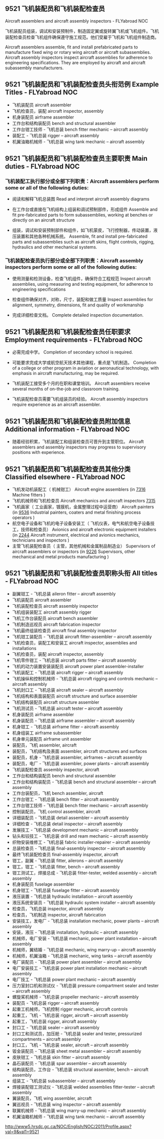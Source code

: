 ## 9521 飞机装配员和飞机装配检查员 
Aircraft assemblers and aircraft assembly inspectors - FLYabroad NOC

飞机装配员组装，调试和安装预制件，制造固定翼或旋转翼飞机或飞机组件。飞机装配检查员检查飞机组件确保遵守施工规范。他们受雇于飞机和飞机组件制造商。

Aircraft assemblers assemble, fit and install prefabricated parts to manufacture fixed wing or rotary wing aircraft or aircraft subassemblies. Aircraft assembly inspectors inspect aircraft assemblies for adherence to engineering specifications. They are employed by aircraft and aircraft subassembly manufacturers. 

## 9521 飞机装配员和飞机装配检查员头衔范例 Example Titles - FLYabroad NOC

* 飞机装配员 aircraft assembler
* 飞机检查员，装配 aircraft inspector, assembly
* 机身装配员 airframe assembler
* 工作台和结构装配员 bench and structural assembler
* 工作台钳工技师 - 飞机总装 bench fitter mechanic – aircraft assembly
* 装配工 - 飞机总装 rigger – aircraft assembly
* 机翼油箱机械师 - 飞机总装 wing tank mechanic – aircraft assembly

## 9521 飞机装配员和飞机装配检查员主要职责 Main duties - FLYabroad NOC

### 飞机装配工执行部分或全部下列职责：Aircraft assemblers perform some or all of the following duties:

* 阅读和解释飞机总装图
Read and interpret aircraft assembly diagrams

* 在工作台或直接在飞机结构上组装和调试预制部件，形成组件
Assemble and fit pre-fabricated parts to form subassemblies, working at benches or directly on an aircraft structure

* 组装，调试和安装预制部件和组件，如飞机蒙皮，飞行控制器，传动装置，液压装置和其他各种机械系统。
Assemble, fit and install pre-fabricated parts and subassemblies such as aircraft skins, flight controls, rigging, hydraulics and other mechanical systems.

### 飞机装配检查员执行部分或全部下列职责：Aircraft assembly inspectors perform some or all of the following duties:

* 使用测量和检测设备，检查飞机组件，确保符合工程规范
Inspect aircraft assemblies, using measuring and testing equipment, for adherence to engineering specifications

* 检查组件确保对齐，对称，尺寸，装配和做工质量
Inspect assemblies for alignment, symmetry, dimensions, fit and quality of workmanship

* 完成详细检查文档。
Complete detailed inspection documentation.

## 9521 飞机装配员和飞机装配检查员任职要求 Employment requirements - FLYabroad NOC

* 必需完成中学。
Completion of secondary school is required.

* 可能要求完成大学或航空航天技术其他课程，重点是飞机制造。
Completion of a college or other program in aviation or aeronautical technology, with emphasis in aircraft manufacturing, may be required.

* 飞机装配工接受多个月的在职和课堂培训。
Aircraft assemblers receive several months of on-the-job and classroom training.

* 飞机装配检查员需要飞机组装员的经验。
Aircraft assembly inspectors require experience as an aircraft assembler.

## 9521 飞机装配员和飞机装配检查员附加信息 Additional information - FLYabroad NOC

* 随着经验积累，飞机装配工和组装检查员可晋升到主管职位。
Aircraft assemblers and assembly inspectors may progress to supervisory positions with experience.

## 9521 飞机装配员和飞机装配检查员其他分类 Classified elsewhere - FLYabroad NOC

* 飞机发动机装配工（ 机械钳工） Aircraft engine assemblers (in [7316](7316) Machine fitters )
* 飞机机械师和飞机检查员 Aircraft mechanics and aircraft inspectors [7315](7315)
* 飞机画家（ 工业画家，镀膜机，金属整理过程中运营商） Aircraft painters (in [9536](9536) Industrial painters, coaters and metal finishing process operators )
* 航空电子设备和飞机的电子设备安装工（ 飞机仪表，电气和航空电子设备技工，技师和检查员） Avionics and aircraft electronic equipment installers (in [2244](2244) Aircraft instrument, electrical and avionics mechanics, technicians and inspectors )
* 主管飞机装配检查员（ 主管，其他机械和金属制品制造业） Supervisors of aircraft assemblers or inspectors (in [9226](9226) Supervisors, other mechanical and metal products manufacturing )

## 9521 飞机装配员和飞机装配检查员职称头衔 All titles - FLYabroad NOC

* 副翼钳工 - 飞机总装 aileron fitter – aircraft assembly
* 飞机装配员 aircraft assembler
* 飞机装配检查员 aircraft assembly inspector
* 飞机组装装配工 aircraft assembly rigger
* 飞机工作台装配员 aircraft bench assembler
* 飞机制造巡视员 aircraft fabrication inspector
* 飞机最终组装检查员 aircraft final assembly inspector
* 飞机钳工装配员 - 飞机总装 aircraft fitter-assembler – aircraft assembly
* 飞机检查员，装配工和安装工 aircraft inspector, assemblies and installations
* 飞机检查员，装配 aircraft inspector, assembly
* 飞机零件钳工 - 飞机总装 aircraft parts fitter – aircraft assembly
* 飞机的动力装置安装装配员 aircraft power plant assembler-installer
* 飞机装配工 - 飞机总装 aircraft rigger – aircraft assembly
* 飞机操纵和控制机械师 - 飞机总装 aircraft rigging and controls mechanic – aircraft assembly
* 飞机封口工 - 飞机总装 aircraft sealer – aircraft assembly
* 飞机结构和表面装配员 aircraft structure and surface assembler
* 飞机结构装配员 aircraft structure assembler
* 飞机测试员 - 飞机总装 aircraft tester – aircraft assembly
* 机身装配员 airframe assembler
* 机身装配员 - 飞机总装 airframe assembler – aircraft assembly
* 机身钳工 - 飞机总装 airframe fitter – aircraft assembly
* 机身组装工 airframe subassembler
* 机身单元装配员 airframe unit assembler
* 装配员，飞机 assembler, aircraft
* 装配员，飞机结构及表面 assembler, aircraft structures and surfaces
* 装配员，机身 - 飞机总装 assembler, airframes – aircraft assembly
* 装配员，电厂 - 飞机总装 assembler, power plants – aircraft assembly
* 飞机装配检查员 assembly inspector, aircraft
* 工作台和结构装配员 bench and structural assembler
* 工作台和结构装配员 - 飞机总装 bench and structural assembler – aircraft assembly
* 工作台装配员，飞机 bench assembler, aircraft
* 工作台钳工 - 飞机总装 bench fitter – aircraft assembly
* 工作台钳工技师 - 飞机总装 bench fitter mechanic – aircraft assembly
* 控制装配员，飞机 control assembler, aircraft
* 详细装配员 - 飞机总装 detail assembler – aircraft assembly
* 详细检查 - 飞机总装 detail inspector – aircraft assembly
* 发展技工 - 飞机总装 development mechanic – aircraft assembly
* 钻头和铰技工 - 飞机总装 drill and ream mechanic – aircraft assembly
* 织物安装维修工 - 飞机总装 fabric installer-repairer – aircraft assembly
* 总装检查员 - 飞机总装 final-assembly inspector – aircraft assembly
* 最终飞机装配检查员 final-assembly inspector, aircraft
* 钳工，副翼 - 飞机总装 fitter, ailerons – aircraft assembly
* 钳工，钳工 - 飞机总装 fitter, bench – aircraft assembly
* 钳工测试工，焊接总成 - 飞机总装 fitter-tester, welded assembly – aircraft assembly
* 机身装配员 fuselage assembler
* 机身钳工 - 飞机总装 fuselage fitter – aircraft assembly
* 液压装置 - 飞机总装 hydraulic installation – aircraft assembly
* 液压系统安装员 - 飞机总装 hydraulic system installer – aircraft assembly
* 检查员，飞机总装 inspector, aircraft assembly
* 检查员，飞机制造 inspector, aircraft fabrication
* 安装技工，发电厂 - 飞机总装 installation mechanic, power plants – aircraft assembly
* 安装，液压 - 飞机总装 installation, hydraulic – aircraft assembly
* 机械师，电厂安装 - 飞机总装 mechanic, power plant installation – aircraft assembly
* 机械师，翼结婚 - 飞机总装 mechanic, wing marry-up – aircraft assembly
* 机械师，机翼油箱 - 飞机总装 mechanic, wing tanks – aircraft assembly
* 电厂装配员 - 飞机总装 power plant assembler – aircraft assembly
* 电厂安装技工 - 飞机总装 power plant installation mechanic – aircraft assembly
* 电厂技工 - 飞机总装 power plant mechanic – aircraft assembly
* 压力室封口机和测试仪 - 飞机总装 pressure compartment sealer and tester – aircraft assembly
* 螺旋桨机械师 - 飞机总装 propeller mechanic – aircraft assembly
* 装配员 - 飞机总装 rigger – aircraft assembly
* 起重工机械师，飞机控制 rigger mechanic, aircraft controls
* 起重工，飞机 - 飞机总装 rigger, aircraft – aircraft assembly
* 起重工，飞机总装 rigger, aircraft assembly
* 封口工 - 飞机总装 sealer – aircraft assembly
* 封口工和测试员，加压舱 - 飞机总装 sealer and tester, pressurized compartments – aircraft assembly
* 封口工，飞机 - 飞机总装 sealer, aircraft – aircraft assembly
* 钣金装配员 - 飞机总装 sheet metal assembler – aircraft assembly
* 皮肤钳工 - 飞机总装 skin fitter – aircraft assembly
* 晶石装配员 - 飞机总装 spar assembler – aircraft assembly
* 结构装配员，工作台 - 飞机总装 structural assembler, bench – aircraft assembly
* 组装工 - 飞机总装 subassembler – aircraft assembly
* 焊接装配钳工测试仪 - 飞机总装 welded assemblies fitter-tester – aircraft assembly
* 翼装配员，飞机 wing assembler, aircraft
* 翼巡视员 - 飞机总装 wing inspector – aircraft assembly
* 联翼机械师 - 飞机总装 wing marry-up mechanic – aircraft assembly
* 机翼油箱机械师 - 飞机总装 wing tank mechanic – aircraft assembly

http://www5.hrsdc.gc.ca/NOC/English/NOC/2011/Profile.aspx?val=9&val1=9521